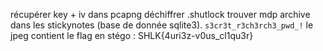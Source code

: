 récupérer key + iv dans pcapng
déchiffrer .shutlock
trouver mdp archive dans les stickynotes (base de donnée sqlite3). `s3cr3t_r3ch3rch3_pwd_!`
le jpeg contient le flag en stégo : SHLK{4uri3z-v0us_cl1qu3r}
